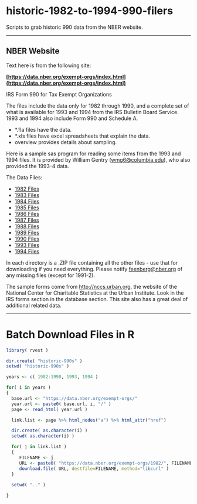 # historic-1982-to-1994-990-filers

Scripts to grab historic 990 data from the NBER website. 

----

## NBER Website 

Text here is from the following site: 

**[https://data.nber.org/exempt-orgs/index.html](https://data.nber.org/exempt-orgs/index.html)**

IRS Form 990 for Tax Exempt Organizations

The files include the data only for 1982 through 1990, and a complete set of what is available for 1993 and 1994 from the IRS Bulletin Board Service. 1993 and 1994 also include Form 990 and Schedule A.

* *.fla files have the data. 
* *.xls files have excel spreadsheets that explain the data. 
* overview provides details about sampling. 

Here is a sample sas program for reading some items from the 1993 and 1994 files. It is provided by William Gentry (wmg6@columbia.edu), who also provided the 1993-4 data.

The Data Files:

* [1982 Files](https://data.nber.org/exempt-orgs/1982/) 
* [1983 Files](https://data.nber.org/exempt-orgs/1983/) 
* [1984 Files](https://data.nber.org/exempt-orgs/1984/) 
* [1985 Files](https://data.nber.org/exempt-orgs/1985/) 
* [1986 Files](https://data.nber.org/exempt-orgs/1986/) 
* [1987 Files](https://data.nber.org/exempt-orgs/1987/) 
* [1988 Files](https://data.nber.org/exempt-orgs/1988/) 
* [1989 Files](https://data.nber.org/exempt-orgs/1989/) 
* [1990 Files](https://data.nber.org/exempt-orgs/1990/) 
* [1993 Files](https://data.nber.org/exempt-orgs/1993/) 
* [1994 Files](https://data.nber.org/exempt-orgs/1994/) 

In each directory is a .ZIP file containing all the other files - use that for downloading if you need everything. Please notify feenberg@nber.org of any missing files (except for 1991-2).

The sample forms come from http://nccs.urban.org, the website of the National Center for Charitable Statistics at the Urban Institute. Look in the IRS forms section in the database section. This site also has a great deal of additional related data.


-----


# Batch Download Files in R

```r
library( rvest )

dir.create( "historic-990s" )
setwd( "historic-990s" )

years <- c( 1982:1990, 1993, 1994 )

for( i in years )
{
  base.url <- "https://data.nber.org/exempt-orgs/"
  year.url <- paste0( base.url, i, "/" )
  page <- read_html( year.url )

  link.list <- page %>% html_nodes("a") %>% html_attr("href") 

  dir.create( as.character(i) )
  setwd( as.character(i) )  

  for( j in link.list )
  {
     FILENAME <- j
     URL <- paste0( "https://data.nber.org/exempt-orgs/1982/", FILENAME )
     download.file( URL, destfile=FILENAME, method="libcurl" )
  }
  
  setwd( ".." )

}
```
